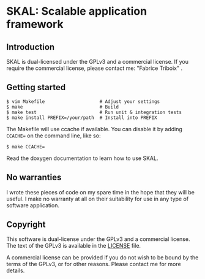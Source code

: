 SKAL: Scalable application framework
====================================


Introduction
------------

SKAL is dual-licensed under the GPLv3 and a commercial license. If you
require the commercial license, please contact me:
"Fabrice Triboix" <ftriboix-at-gmail-dot-com>.


Getting started
---------------

    $ vim Makefile                    # Adjust your settings
    $ make                            # Build
    $ make test                       # Run unit & integration tests
    $ make install PREFIX=/your/path  # Install into PREFIX

The Makefile will use ccache if available. You can disable it by adding
`CCACHE=` on the command line, like so:

    $ make CCACHE=

Read the doxygen documentation to learn how to use SKAL.


No warranties
-------------

I wrote these pieces of code on my spare time in the hope that they will
be useful. I make no warranty at all on their suitability for use in
any type of software application.


Copyright
---------

This software is dual-license under the GPLv3 and a commercial license.
The text of the GPLv3 is available in the [LICENSE](LICENSE) file.

A commercial license can be provided if you do not wish to be bound by
the terms of the GPLv3, or for other reasons. Please contact me for more
details.
